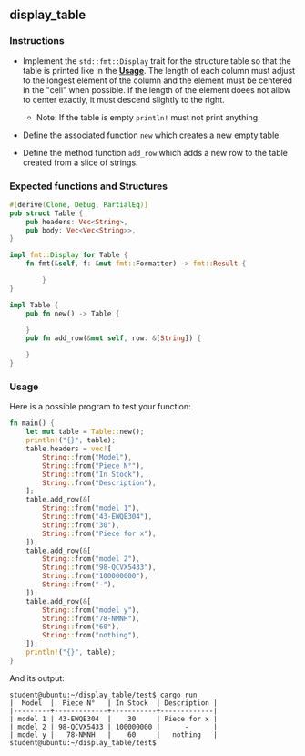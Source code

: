## display_table

### Instructions

- Implement the `std::fmt::Display` trait for the structure table so that the table is printed like in the **[Usage](#usage)**. The length of each column must adjust to the longest element of the column and the element must be centered in the "cell" when possible. If the length of the element doees not allow to center exactly, it must descend slightly to the right.

  - Note: If the table is empty `println!` must not print anything.

- Define the associated function `new` which creates a new empty table.

- Define the method function `add_row` which adds a new row to the table created from a slice of strings.

### Expected functions and Structures

```rust
#[derive(Clone, Debug, PartialEq)]
pub struct Table {
	pub headers: Vec<String>,
	pub body: Vec<Vec<String>>,
}

impl fmt::Display for Table {
    fn fmt(&self, f: &mut fmt::Formatter) -> fmt::Result {

        }
}

impl Table {
	pub fn new() -> Table {

	}
	pub fn add_row(&mut self, row: &[String]) {

	}
}
```

### Usage

Here is a possible program to test your function:

```rust
fn main() {
	let mut table = Table::new();
	println!("{}", table);
	table.headers = vec![
		String::from("Model"),
		String::from("Piece N°"),
		String::from("In Stock"),
		String::from("Description"),
	];
	table.add_row(&[
		String::from("model 1"),
		String::from("43-EWQE304"),
		String::from("30"),
		String::from("Piece for x"),
	]);
	table.add_row(&[
		String::from("model 2"),
		String::from("98-QCVX5433"),
		String::from("100000000"),
		String::from("-"),
	]);
	table.add_row(&[
		String::from("model y"),
		String::from("78-NMNH"),
		String::from("60"),
		String::from("nothing"),
	]);
	println!("{}", table);
}
```

And its output:

```console
student@ubuntu:~/display_table/test$ cargo run
|  Model  |  Piece N°   | In Stock  | Description |
|---------+-------------+-----------+-------------|
| model 1 | 43-EWQE304  |    30     | Piece for x |
| model 2 | 98-QCVX5433 | 100000000 |      -      |
| model y |   78-NMNH   |    60     |   nothing   |
student@ubuntu:~/display_table/test$
```
